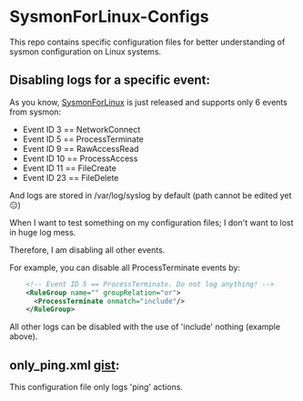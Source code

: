 # SysmonForLinux-Configs
This repo contains specific configuration files for better understanding of sysmon configuration on Linux systems.

## Disabling logs for a specific event:
As you know, [SysmonForLinux](https://github.com/Sysinternals/SysmonForLinux) is just released and supports only 6 events from sysmon:
- Event ID 3 == NetworkConnect
- Event ID 5 == ProcessTerminate
- Event ID 9 == RawAccessRead
- Event ID 10 == ProcessAccess
- Event ID 11 == FileCreate
- Event ID 23 == FileDelete

And logs are stored in /var/log/syslog by default (path cannot be edited yet 😑)

When I want to test something on my configuration files; I don't want to lost in huge log mess.

Therefore, I am disabling all other events.

For example, you can disable all ProcessTerminate events by:

```xml
    <!-- Event ID 5 == ProcessTerminate. Do not log anything! -->
    <RuleGroup name="" groupRelation="or">
      <ProcessTerminate onmatch="include"/>
    </RuleGroup>
```
All other logs can be disabled with the use of 'include' nothing (example above).


## only_ping.xml [gist](https://gist.github.com/oz9un/534a161a377f82f4d8d69dcba3e00ce0):
This configuration file only logs 'ping' actions.
